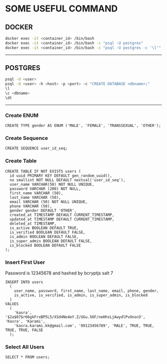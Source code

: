 # SOME USEFUL COMMAND

## DOCKER

```bash
docker exec -it <container_id> /bin/bash
docker exec -it <container_id> /bin/bash -c "psql -U postgres"
docker exec -it <container_id> /bin/bash -c "psql -U postgres -c '\l'"
```

---

## POSTGRES

```bash
psql -U <user>
psql -U <user> -h <host> -p <port> -c "CREATE DATABASE <dbname>;"
\l
\c <dbname>
\dt
```

---

### Create ENUM

```postgres
CREATE TYPE gender AS ENUM ('MALE', 'FEMALE', 'TRANSSEXUAL', 'OTHER');
```

### Create Sequence

```postgres
CREATE SEQUENCE user_id_seq;
```

### Create Table

```postgres
CREATE TABLE IF NOT EXISTS users (
  id uuid PRIMARY KEY DEFAULT gen_random_uuid(),
  no smallint NOT NULL DEFAULT nextval('user_id_seq'),
  user_name VARCHAR(50) NOT NULL UNIQUE,
  password VARCHAR (200) NOT NULL,
  first_name VARCHAR (50),
  last_name VARCHAR (50),
  email VARCHAR (50) NOT NULL UNIQUE,
  phone VARCHAR (50),
  gender gender DEFAULT 'OTHER',
  created_at TIMESTAMP DEFAULT CURRENT_TIMESTAMP,
  updated_at TIMESTAMP DEFAULT CURRENT_TIMESTAMP,
  deleted_at TIMESTAMP,
  is_active BOOLEAN DEFAULT TRUE,
  is_verified BOOLEAN DEFAULT FALSE,
  is_admin BOOLEAN DEFAULT FALSE,
  is_super_admin BOOLEAN DEFAULT FALSE,
  is_blocked BOOLEAN DEFAULT FALSE
);
```

### Insert First User

Password is 12345678 and hashed by bcryptjs salt 7

```postgres
INSERT INTO users 
  (
    user_name, password, first_name, last_name, email, phone, gender,
    is_active, is_verified, is_admin, is_super_admin, is_blocked
  )
VALUES
  (
    'kasra', '$2a$07$r66gkFrxBP5L5/XSd4No4eY.Z/UGu.56F/neHhsLjAwydlPvUnocO', 'Kasra', 'Karami',
    'kasra.karami.kk@gmail.com', '09123456789', 'MALE', TRUE, TRUE, TRUE, TRUE, FALSE
  );
```

### Select All Users

```postgres
SELECT * FROM users;
```
